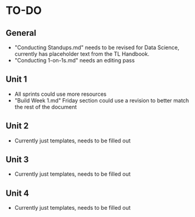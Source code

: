 # TO-DO

## General
- "Conducting Standups.md" needs to be revised for Data Science, currently has placeholder text from the TL Handbook.
- "Conducting 1-on-1s.md" needs an editing pass

## Unit 1
- All sprints could use more resources
- "Build Week 1.md" Friday section could use a revision to better match the rest of the document

## Unit 2
- Currently just templates, needs to be filled out

## Unit 3
- Currently just templates, needs to be filled out

## Unit 4
- Currently just templates, needs to be filled out